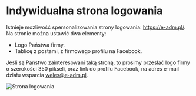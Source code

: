 # Indywidualna strona logowania

Istnieje możliwość spersonalizowania strony logowania: https://e-adm.pl/. Na stronie można ustawić dwa elementy:

- Logo Państwa firmy.
- Tablicę z postami, z firmowego profilu na Facebook.

Jeśli są Państwo zainteresowani taką stroną, to prosimy przesłać logo firmy o szerokości 350 pikseli, oraz link do profilu Facebook, na adres e-mail działu wsparcia weles@e-adm.pl.

![Strona logowania](indstronalogowania.png)